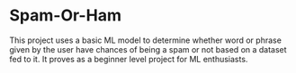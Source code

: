 # Spam-Or-Ham
This project uses a basic ML model to determine whether word or phrase given by the user have chances of being a spam or not based on a dataset fed to it. It proves as a beginner level project for ML enthusiasts.
